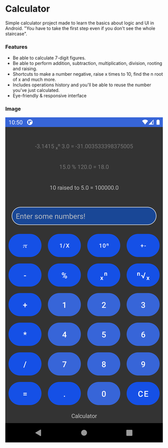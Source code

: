 # Calculator

Simple calculator project made to learn the basics about logic and UI in Android.
"You have to take the first step even if you don't see the whole staircase".

### Features
- Be able to calculate 7-digit figures.
- Be able to perform addition, subtraction, multiplication, division, rooting and raising.
- Shortcuts to make a number negative, raise x times to 10, find the n root of x and much more.
- Includes operations history and you'll be able to reuse the number you've just calculated.
- Eye-friendly & responsive interface

### Image

![](https://github.com/adrict99/Calculator/blob/master/Screenshot_1611571851.png)
